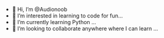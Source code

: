 - 👋 Hi, I’m @Audionoob
- 👀 I’m interested in learning to code for fun...
- 🌱 I’m currently learning Python ...
- 💞️ I’m looking to collaborate anywhere where I can learn ...

<!---
Audionoob/Audionoob is a ✨ special ✨ repository because its `README.md` (this file) appears on your GitHub profile.
You can click the Preview link to take a look at your changes.
--->
